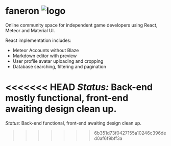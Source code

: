 # faneron ![logo](https://s3-us-west-2.amazonaws.com/faneron/images/logo.png "logo")

Online community space for independent game developers using React, Meteor and Material UI.

React implementation includes:
* Meteor Accounts without Blaze
* Markdown editor with preview
* User profile avatar uploading and cropping
* Database searching, filtering and pagination

<<<<<<< HEAD
_Status:_  Back-end mostly functional, front-end awaiting design clean up.
=======
_Status:_  Back-end functional, front-end awaiting design clean up.
>>>>>>> 6b351d73f0427155a10246c396ded0af6f9bff3a

